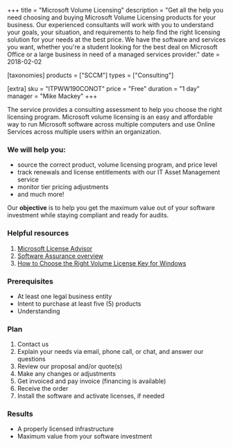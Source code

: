 +++
title = "Microsoft Volume Licensing"
description = "Get all the help you need choosing and buying Microsoft Volume Licensing products for your business. Our experienced consultants will work with you to understand your goals, your situation, and requirements to help find the right licensing solution for your needs at the best price. We have the software and services you want, whether you're a student looking for the best deal on Microsoft Office or a large business in need of a managed services provider."
date = 2018-02-02

[taxonomies]
products = ["SCCM"]
types = ["Consulting"]

[extra]
sku = "ITPWW190CONOT"
price = "Free"
duration = "1 day"
manager = "Mike Mackey"
+++

The service provides a consulting assessment to help you choose the right
licensing program. Microsoft volume licensing is an easy and affordable
way to run Microsoft software across multiple computers and use Online
Services across multiple users within an organization.

### We will help you:

-   source the correct product, volume licensing program, and price level
-   track renewals and license entitlements with our IT Asset Management
    service
-  monitor tier pricing adjustments 
-  and much more!

Our **objective** is to help you get the maximum value out of your
software investment while staying compliant and ready for audits.

### Helpful resources

1.  [Microsoft License Advisor](http://mla.microsoft.com/)
2.  [Software Assurance
    overview](https://www.microsoft.com/en-us/licensing/licensing-programs/software-assurance-default.aspx)
4.  [How to Choose the Right Volume License Key for
    Windows](https://docs.microsoft.com/en-us/licensing/products-keys-faq)

### Prerequisites

-   At least one legal business entity
-   Intent to purchase at least five (5) products
-   Understanding

### Plan

1.  Contact us
2.  Explain your needs via email, phone call, or chat, and answer our
    questions
3.  Review our proposal and/or quote(s)
4.  Make any changes or adjustments
5.  Get invoiced and pay invoice (financing is available)
6.  Receive the order
7.  Install the software and activate licenses, if needed

### Results

-   A properly licensed infrastructure
-   Maximum value from your software investment
